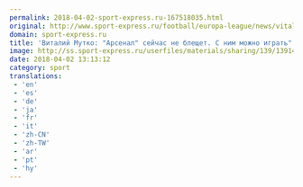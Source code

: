 ```yaml
---
permalink: 2018-04-02-sport-express.ru-167518035.html
original: http://www.sport-express.ru/football/europa-league/news/vitaliy-mutko-arsenal-seychas-ne-bleschet-s-nim-mozhno-igrat-1391483/
domain: sport-express.ru
title: 'Виталий Мутко: "Арсенал" сейчас не блещет. С ним можно играть"'
image: http://ss.sport-express.ru/userfiles/materials/sharing/139/1391483.jpg
date: 2018-04-02 13:13:12
category: sport
translations: 
 - 'en'
 - 'es'
 - 'de'
 - 'ja'
 - 'fr'
 - 'it'
 - 'zh-CN'
 - 'zh-TW'
 - 'ar'
 - 'pt'
 - 'hy'
---
```


